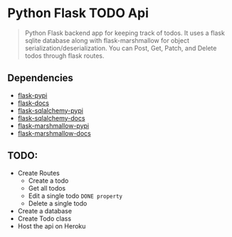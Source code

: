 # Python Flask TODO Api

> Python Flask backend app for keeping track of todos. It uses a flask sqlite database along with flask-marshmallow for object serialization/deserialization. You can Post, Get, Patch, and Delete todos through flask routes.

## Dependencies

- [flask-pypi](https://pypi.org/project/Flask/)
- [flask-docs](https://flask.palletsprojects.com/en/1.1.x/)
- [flask-sqlalchemy-pypi](https://pypi.org/project/Flask-SQLAlchemy/)
- [flask-sqlalchemy-docs](https://flask-sqlalchemy.palletsprojects.com/en/2.x/)
- [flask-marshmallow-pypi](https://pypi.org/project/flask-marshmallow/)
- [flask-marshmallow-docs](https://flask-marshmallow.readthedocs.io/)

## TODO:

- Create Routes
  - Create a todo
  - Get all todos
  - Edit a single todo `DONE property`
  - Delete a single todo
- Create a database
- Create Todo class
- Host the api on Heroku
